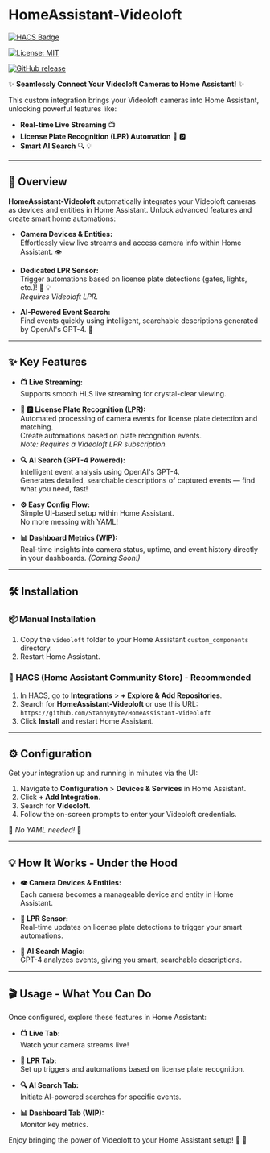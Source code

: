 # HomeAssistant-Videoloft



[![HACS Badge](https://img.shields.io/badge/HACS-Default-blue.svg)](https://hacs.xyz)  

[![License: MIT](https://img.shields.io/badge/License-MIT-yellow.svg)](LICENSE)  

[![GitHub release](https://img.shields.io/github/release/StannyByte/HomeAssistant-Videoloft.svg)](https://github.com/StannyByte/HomeAssistant-Videoloft/releases)

✨ **Seamlessly Connect Your Videoloft Cameras to Home Assistant!** ✨

This custom integration brings your Videoloft cameras into Home Assistant, unlocking powerful features like:

- **Real-time Live Streaming** 📺
- **License Plate Recognition (LPR) Automation** 🚗 🅿️
- **Smart AI Search** 🔍 💡

---

## 🚀 Overview

**HomeAssistant-Videoloft** automatically integrates your Videoloft cameras as devices and entities in Home Assistant. Unlock advanced features and create smart home automations:

- **Camera Devices & Entities:**  
  Effortlessly view live streams and access camera info within Home Assistant. 👁️

- **Dedicated LPR Sensor:**  
  Trigger automations based on license plate detections (gates, lights, etc.)! 🚦 💡  
  *Requires Videoloft LPR.*

- **AI-Powered Event Search:**  
  Find events quickly using intelligent, searchable descriptions generated by OpenAI's GPT-4. 🧠

---

## ✨ Key Features

- **📺 Live Streaming:**  
  Supports smooth HLS live streaming for crystal-clear viewing.

- **🚗 🅿️ License Plate Recognition (LPR):**  
  Automated processing of camera events for license plate detection and matching.  
  Create automations based on plate recognition events.  
  *Note: Requires a Videoloft LPR subscription.*

- **🔍 AI Search (GPT-4 Powered):**  
  Intelligent event analysis using OpenAI's GPT-4.  
  Generates detailed, searchable descriptions of captured events — find what you need, fast!

- **⚙️ Easy Config Flow:**  
  Simple UI-based setup within Home Assistant.  
  No more messing with YAML!

- **📊 Dashboard Metrics (WIP):**  
  Real-time insights into camera status, uptime, and event history directly in your dashboards. *(Coming Soon!)*

---

## 🛠️ Installation

### 📦 Manual Installation

1. Copy the `videoloft` folder to your Home Assistant `custom_components` directory.
2. Restart Home Assistant.

### 🏪 HACS (Home Assistant Community Store) - Recommended

1. In HACS, go to **Integrations** > **+ Explore & Add Repositories**.
2. Search for **HomeAssistant-Videoloft** or use this URL:  
   `https://github.com/StannyByte/HomeAssistant-Videoloft`
3. Click **Install** and restart Home Assistant.

---

## ⚙️ Configuration

Get your integration up and running in minutes via the UI:

1. Navigate to **Configuration** > **Devices & Services** in Home Assistant.
2. Click **+ Add Integration**.
3. Search for **Videoloft**.
4. Follow the on-screen prompts to enter your Videoloft credentials.

🎉 *No YAML needed!* 🎉

---

## 💡 How It Works - Under the Hood

- **👁️ Camera Devices & Entities:**  
  Each camera becomes a manageable device and entity in Home Assistant.

- **🚦 LPR Sensor:**  
  Real-time updates on license plate detections to trigger your smart automations.

- **🧠 AI Search Magic:**  
  GPT-4 analyzes events, giving you smart, searchable descriptions.

---

## 🎬 Usage - What You Can Do

Once configured, explore these features in Home Assistant:

- **📺 Live Tab:**  
  Watch your camera streams live!

- **🚗 LPR Tab:**  
  Set up triggers and automations based on license plate recognition.

- **🔍 AI Search Tab:**  
  Initiate AI-powered searches for specific events.

- **📊 Dashboard Tab (WIP):**  
  Monitor key metrics.

Enjoy bringing the power of Videoloft to your Home Assistant setup! 🏡 🚀
